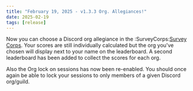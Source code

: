 ```yaml
---
title: "February 19, 2025 - v1.3.3 Org. Allegiances!"
date: 2025-02-19
tags: [release]
---
```


Now you can choose a Discord org allegiance in the  :SurveyCorps:[Survey Corps](https://regolith.rocks/profile/survey). Your scores are still individually calculated but the org you've chosen will display next to your name on the leaderboard. A second leaderboard has been added to collect the scores for each org.

Also the Org lock on sessions has now been re-enabled. You should once again be able to lock your sessions to only members of a given Discord org/guild.
